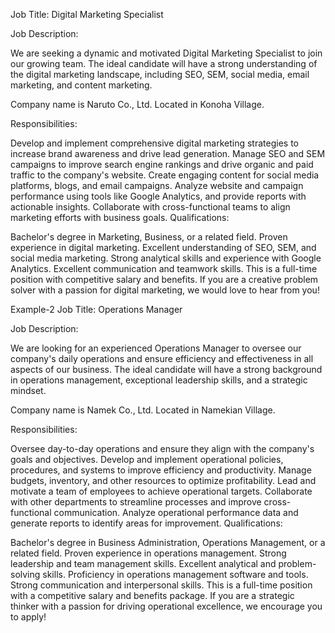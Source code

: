 Job Title: Digital Marketing Specialist

Job Description:

We are seeking a dynamic and motivated Digital Marketing Specialist to join our growing team. The ideal candidate will have a strong understanding of the digital marketing landscape, including SEO, SEM, social media, email marketing, and content marketing.

Company name is Naruto Co., Ltd. Located in Konoha Village.

Responsibilities:

Develop and implement comprehensive digital marketing strategies to increase brand awareness and drive lead generation.
Manage SEO and SEM campaigns to improve search engine rankings and drive organic and paid traffic to the company's website.
Create engaging content for social media platforms, blogs, and email campaigns.
Analyze website and campaign performance using tools like Google Analytics, and provide reports with actionable insights.
Collaborate with cross-functional teams to align marketing efforts with business goals.
Qualifications:

Bachelor's degree in Marketing, Business, or a related field.
Proven experience in digital marketing.
Excellent understanding of SEO, SEM, and social media marketing.
Strong analytical skills and experience with Google Analytics.
Excellent communication and teamwork skills.
This is a full-time position with competitive salary and benefits. If you are a creative problem solver with a passion for digital marketing, we would love to hear from you!

Example-2
Job Title: Operations Manager

Job Description:

We are looking for an experienced Operations Manager to oversee our company's daily operations and ensure efficiency and effectiveness in all aspects of our business. The ideal candidate will have a strong background in operations management, exceptional leadership skills, and a strategic mindset.

Company name is Namek Co., Ltd. Located in Namekian Village.

Responsibilities:

Oversee day-to-day operations and ensure they align with the company's goals and objectives.
Develop and implement operational policies, procedures, and systems to improve efficiency and productivity.
Manage budgets, inventory, and other resources to optimize profitability.
Lead and motivate a team of employees to achieve operational targets.
Collaborate with other departments to streamline processes and improve cross-functional communication.
Analyze operational performance data and generate reports to identify areas for improvement.
Qualifications:

Bachelor's degree in Business Administration, Operations Management, or a related field.
Proven experience in operations management.
Strong leadership and team management skills.
Excellent analytical and problem-solving skills.
Proficiency in operations management software and tools.
Strong communication and interpersonal skills.
This is a full-time position with a competitive salary and benefits package. If you are a strategic thinker with a passion for driving operational excellence, we encourage you to apply!
